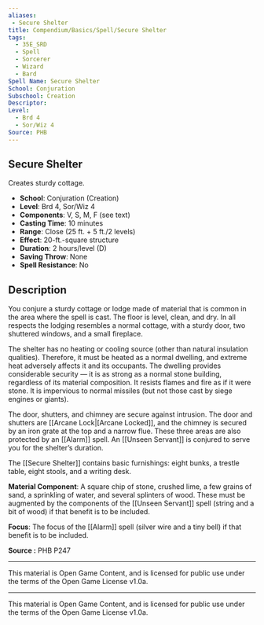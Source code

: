 ```yaml
---
aliases:
 - Secure Shelter  
title: Compendium/Basics/Spell/Secure Shelter  
tags:  
  - 35E_SRD  
  - Spell  
  - Sorcerer  
  - Wizard  
  - Bard  
Spell Name: Secure Shelter  
School: Conjuration  
Subschool: Creation  
Descriptor:  
Level:  
  - Brd 4  
  - Sor/Wiz 4  
Source: PHB  
---
```


## Secure Shelter

Creates sturdy cottage.

- **School**: Conjuration (Creation)  
- **Level**: Brd 4, Sor/Wiz 4  
- **Components**: V, S, M, F (see text)  
- **Casting Time**: 10 minutes  
- **Range**: Close (25 ft. + 5 ft./2 levels)  
- **Effect**: 20-ft.-square structure  
- **Duration**: 2 hours/level (D)  
- **Saving Throw**: None  
- **Spell Resistance**: No  

## Description

You conjure a sturdy cottage or lodge made of material that is common in the area where the spell is cast. The floor is level, clean, and dry. In all respects the lodging resembles a normal cottage, with a sturdy door, two shuttered windows, and a small fireplace.

The shelter has no heating or cooling source (other than natural insulation qualities). Therefore, it must be heated as a normal dwelling, and extreme heat adversely affects it and its occupants. The dwelling provides considerable security — it is as strong as a normal stone building, regardless of its material composition. It resists flames and fire as if it were stone. It is impervious to normal missiles (but not those cast by siege engines or giants).

The door, shutters, and chimney are secure against intrusion. The door and shutters are [[Arcane Lock|[Arcane Locked]], and the chimney is secured by an iron grate at the top and a narrow flue. These three areas are also protected by an [[Alarm]] spell. An [[Unseen Servant]] is conjured to serve you for the shelter’s duration.

The [[Secure Shelter]] contains basic furnishings: eight bunks, a trestle table, eight stools, and a writing desk.

**Material Component**: A square chip of stone, crushed lime, a few grains of sand, a sprinkling of water, and several splinters of wood. These must be augmented by the components of the [[Unseen Servant]] spell (string and a bit of wood) if that benefit is to be included.

**Focus**: The focus of the [[Alarm]] spell (silver wire and a tiny bell) if that benefit is to be included.

**Source :** PHB P247

---

This material is Open Game Content, and is licensed for public use under  
the terms of the Open Game License v1.0a.

---

This material is Open Game Content, and is licensed for public use under the terms of the Open Game License v1.0a.
